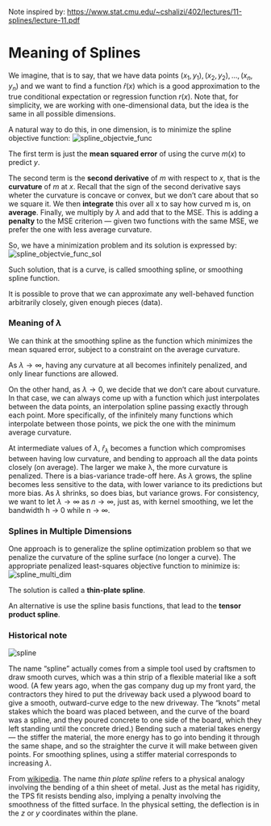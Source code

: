 Note inspired by: https://www.stat.cmu.edu/~cshalizi/402/lectures/11-splines/lecture-11.pdf




# Meaning of Splines


We imagine, that is to say, that we have data points $(x_1, y_1),(x_2, y_2),...,(x_n, y_n)$ and we want to find a function $\hat r(x)$ which is a good approximation to the true conditional expectation or regression function $r(x)$. Note that, for simplicity, we are working with one-dimensional data, but the idea is the same in all possible dimensions.

A natural way to do this, in one dimension, is to minimize the spline objective function:
![spline_objectvie_func](https://user-images.githubusercontent.com/51177049/230335946-0279fb79-c884-4e1d-b1fc-e486f0e94a4a.png)


The first term is just the **mean squared error** of using the curve $m(x)$ to predict $y$.

The second term is the **second derivative** of $m$ with respect to $x$, that is the **curvature** of $m$ at $x$. Recall that the sign of the second derivative says wheter the curvature is concave or convex, but we don’t care about that so we square it. We then **integrate** this over all x to say how curved m is, on **average**.
Finally, we multiply by $\lambda$ and add that to the MSE. This is adding a **penalty** to the MSE criterion — given two functions with the same MSE, we prefer the one with less average curvature.

So, we have a minimization problem and its solution is expressed by:
![spline_objectvie_func_sol](https://user-images.githubusercontent.com/51177049/230336025-ed0cc62d-5218-4114-9844-ad8c0b673bdd.png)

Such solution, that is a curve, is called smoothing spline, or smoothing spline function.

It is possible to prove that we can approximate any well-behaved function arbitrarily closely, given enough pieces (data).



### Meaning of $\lambda$
We can think at the smoothing spline as the function which minimizes the mean squared error, subject to a constraint on the average curvature.

As $\lambda \rightarrow \infty$, having any curvature at all becomes infinitely penalized, and only linear functions are allowed.

On the other hand, as $\lambda \rightarrow 0$, we decide that we don’t care about curvature.
In that case, we can always come up with a function which just interpolates between the data points, an interpolation spline passing exactly through each point. More specifically, of the infinitely many functions which interpolate between those points, we pick the one with the minimum average curvature.

At intermediate values of $\lambda$, $\hat r_{\lambda}$ becomes a function which compromises between having low curvature, and bending to approach all the data points closely (on average). The larger we make λ, the more curvature is penalized. There is a bias-variance trade-off here. As $\lambda$ grows, the spline becomes less sensitive to the data, with lower variance to its predictions but more bias. As $\lambda$ shrinks, so does bias, but variance grows. For consistency, we want to let $\lambda \rightarrow \infty$ as $n \rightarrow \infty$, just as, with kernel smoothing, we let the bandwidth h → 0 while n → ∞.



### Splines in Multiple Dimensions
One approach is to generalize the spline optimization problem so that we penalize the curvature of the spline surface (no longer a curve). The appropriate penalized least-squares objective function to minimize is:
![spline_multi_dim](https://user-images.githubusercontent.com/51177049/230336096-df0f08d5-f9f1-4205-84c1-2fd146b719ef.png)

The solution is called a **thin-plate spline**.

An alternative is use the spline basis functions, that lead to the **tensor product spline**.




### Historical note
![spline](https://user-images.githubusercontent.com/51177049/230336148-dce618c2-b76b-4c89-8a5e-abb9f5bb8e53.png)

The name “spline” actually comes from a simple tool used by craftsmen to draw smooth curves, which was a thin strip of a flexible material like a soft wood. (A few years ago, when the gas company dug up my front yard, the contractors they hired to put the driveway back used a plywood board to give a smooth, outward-curve edge to the new driveway. The “knots” metal stakes which the board was placed between, and the curve of the board was a spline, and they poured concrete to one side of the board, which they left standing until the concrete dried.) Bending such a material takes energy — the stiffer the material, the more energy has to go into bending it through the same shape, and so the straighter the curve it will make between given points. For smoothing splines, using a stiffer material corresponds to increasing $\lambda$.

From [wikipedia](https://en.wikipedia.org/wiki/Thin_plate_spline).
The name _thin plate spline_ refers to a physical analogy involving the bending of a thin sheet of metal. Just as the metal has rigidity, the TPS fit resists bending also, implying a penalty involving the smoothness of the fitted surface. In the physical setting, the deflection is in the $z$ or $y$ coordinates within the plane.
